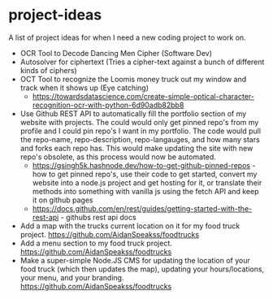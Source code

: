 # project-ideas
A list of project ideas for when I need a new coding project to work on.
- OCR Tool to Decode Dancing Men Cipher (Software Dev)
- Autosolver for ciphertext (Tries a cipher-text against a bunch of different kinds of ciphers)
- OCT Tool to recognize the Loomis money truck out my window and track when it shows up (Eye catching)
  - https://towardsdatascience.com/create-simple-optical-character-recognition-ocr-with-python-6d90adb82bb8
- Use Github REST API to automatically fill the portfolio section of my website with projects. The could would only get pinned repo's from my profile and I could pin repo's I want in my portfolio. The code would pull the repo-name, repo-description, repo-langauges, and how many stars and forks each repo has. This would make updating the site with new repo's obsolete, as this process would now be automated. 
  -  https://gsingh5k.hashnode.dev/how-to-get-github-pinned-repos - how to get pinned repo's, use their code to get started, convert my website into a node.js project     and get hosting for it, or translate their methods into something with vanilla js using the fetch API and keep it on github pages
  -  https://docs.github.com/en/rest/guides/getting-started-with-the-rest-api - githubs rest api docs
-  Add a map with the trucks current location on it for my food truck project. https://github.com/AidanSpeakss/foodtrucks
-  Add a menu section to my food truck project. https://github.com/AidanSpeakss/foodtrucks
-  Make a super-simple Node.JS CMS for updating the location of your food truck (which then updates the map), updating your hours/locations, your menu, and your branding. https://github.com/AidanSpeakss/foodtrucks
